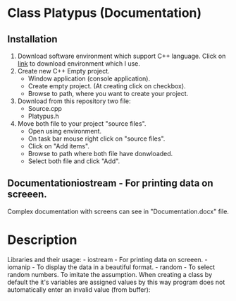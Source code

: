 # Class Platypus (Documentation)
## Installation
1) Download software environment which support C++ language. Click on [link](https://visualstudio.microsoft.com/downloads/) to download environment which I use.
2) Create new C++ Empty project.
  	- Window application (console application).
  	- Create empty project. (At creating click on checkbox).
  	- Browse to path, where you want to create your project.
3) Download from this repository two file:
  	- Source.cpp
  	- Platypus.h
4) Move both file to your project "source files".
  	- Open using environment.
  	- On task bar mouse right click on "source files".
  	- Click on "Add items".
  	- Browse to path where both file have donwloaded.
  	- Select both file and click "Add".

## Documentationiostream - For printing data on screeen.
Complex documentation with screens can see in "Documentation.docx" file.

# Description
Libraries and their usage:
	- iostream - For printing data on screeen.
	- iomanip - To display the data in a beautiful format.
	- random - To select random numbers. To imitate the assumption.
When creating a class by default the it's variables are assigned values by this way program does not automatically enter an invalid value (from buffer):
